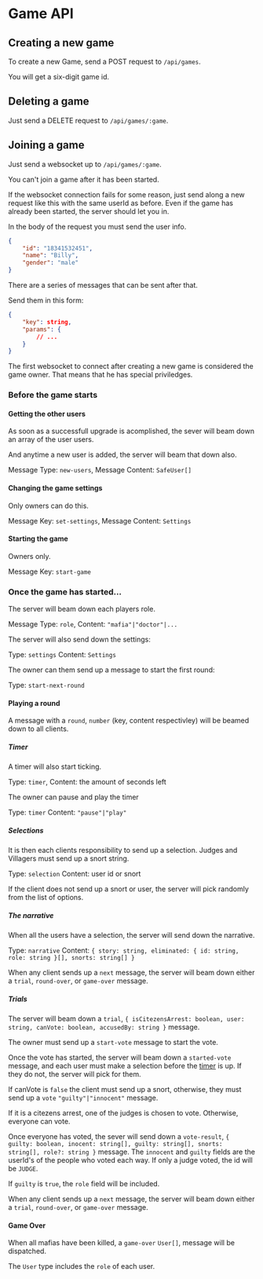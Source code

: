 # Game API

## Creating a new game

To create a new Game, send a POST request to `/api/games`.

You will get a six-digit game id.

## Deleting a game

Just send a DELETE request to `/api/games/:game`.

## Joining a game

Just send a websocket up to `/api/games/:game`.

You can't join a game after it has been started.

If the websocket connection fails for some reason, just send along a new request like this with the same userId as before. Even if the game has already been started, the server should let you in.

In the body of the request you must send the user info.

```json
{
	"id": "18341532451",
	"name": "Billy",
	"gender": "male"
}
```

There are a series of messages that can be sent after that.

Send them in this form:

```json
{
	"key": string,
	"params": {
		// ...
	}
}
```

The first websocket to connect after creating a new game is considered the game owner. That means that he has special priviledges.

### Before the game starts

#### Getting the other users

As soon as a successfull upgrade is acomplished, the sever will beam down an array of the user users.

And anytime a new user is added, the server will beam that down also.

Message Type: `new-users`,
Message Content: `SafeUser[]`

#### Changing the game settings

Only owners can do this.

Message Key: `set-settings`,
Message Content: `Settings`

#### Starting the game

Owners only.

Message Key: `start-game`

### Once the game has started...

The server will beam down each players role.

Message Type: `role`,
Content: `"mafia"|"doctor"|...`

The server will also send down the settings:

Type: `settings`
Content: `Settings`

The owner can them send up a message to start the first round:

Type: `start-next-round`

#### Playing a round

A message with a `round`, `number` (key, content respectivley) will be beamed down to all clients.

##### Timer

A timer will also start ticking.

Type: `timer`,
Content: the amount of seconds left

The owner can pause and play the timer

Type: `timer`
Content: `"pause"|"play"`

##### Selections

It is then each clients responsibility to send up a selection. Judges and Villagers must send up a snort string.

Type: `selection`
Content: user id or snort

If the client does not send up a snort or user, the server will pick randomly from the list of options.

##### The narrative

When all the users have a selection, the server will send down the narrative.

Type: `narrative`
Content: `{ story: string, eliminated: { id: string, role: string }[], snorts: string[] }`

When any client sends up a `next` message, the server will beam down either a `trial`, `round-over`, or `game-over` message.

##### Trials

The server will beam down a `trial`, `{ isCitezensArrest: boolean, user: string, canVote: boolean, accusedBy: string }` message.

The owner must send up a `start-vote` message to start the vote.

Once the vote has started, the server will beam down a `started-vote` message, and each user must make a selection before the [timer](#timer) is up. If they do not, the server will pick for them.

If canVote is `false` the client must send up a snort, otherwise, they must send up a `vote` `"guilty"|"innocent"` message.

If it is a citezens arrest, one of the judges is chosen to vote. Otherwise, everyone can vote.

Once everyone has voted, the sever will send down a `vote-result`, `{ guilty: boolean, inocent: string[], guilty: string[], snorts: string[], role?: string }` message. The `innocent` and `guilty` fields are the userId's of the people who voted each way. If only a judge voted, the id will be `JUDGE`.

If `guilty` is `true`, the `role` field will be included.

When any client sends up a `next` message, the server will beam down either a `trial`, `round-over`, or `game-over` message.

#### Game Over

When all mafias have been killed, a `game-over` `User[]`, message will be dispatched.

The `User` type includes the `role` of each user.
